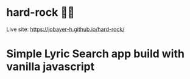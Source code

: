 # hard-rock 🤘🏻
Live site: https://jobayer-h.github.io/hard-rock/
<h1>Simple Lyric Search app build with vanilla javascript</h1>
